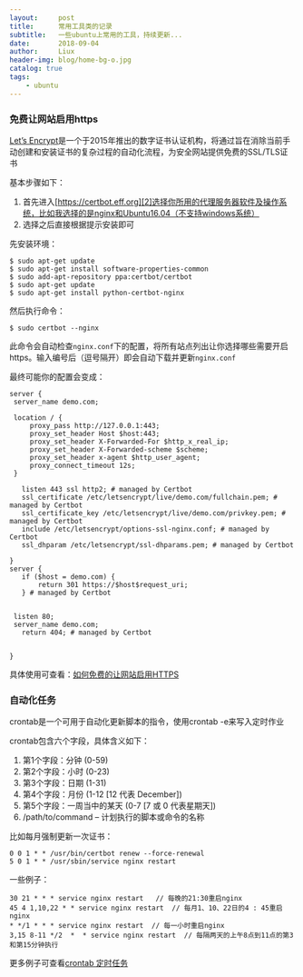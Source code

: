 ```yaml
---
layout:     post
title:      常用工具类的记录
subtitle:   一些ubuntu上常用的工具，持续更新...
date:       2018-09-04
author:     Liux
header-img: blog/home-bg-o.jpg
catalog: true
tags:
    - ubuntu
---
```


### 免费让网站启用https

[Let’s Encrypt][1]是一个于2015年推出的数字证书认证机构，将通过旨在消除当前手动创建和安装证书的复杂过程的自动化流程，为安全网站提供免费的SSL/TLS证书

基本步骤如下：

 1. 首先进入[https://certbot.eff.org][2]选择你所用的代理服务器软件及操作系统，比如我选择的是nginx和Ubuntu16.04（不支持windows系统）
 2.  选择之后直接根据提示安装即可
 
 先安装环境：
 
```
$ sudo apt-get update
$ sudo apt-get install software-properties-common
$ sudo add-apt-repository ppa:certbot/certbot
$ sudo apt-get update
$ sudo apt-get install python-certbot-nginx
```
 然后执行命令：
 
 ```shell
 $ sudo certbot --nginx
 ```
 此命令会自动检查`nginx.conf`下的配置，将所有站点列出让你选择哪些需要开启https。输入编号后（逗号隔开）即会自动下载并更新`nginx.conf`
 
 最终可能你的配置会变成：
 
 ```shell
server {
  server_name demo.com;

  location / {
      proxy_pass http://127.0.0.1:443;
      proxy_set_header Host $host:443;
      proxy_set_header X-Forwarded-For $http_x_real_ip;
      proxy_set_header X-Forwarded-scheme $scheme;
      proxy_set_header x-agent $http_user_agent;
      proxy_connect_timeout 12s;
  }

    listen 443 ssl http2; # managed by Certbot
    ssl_certificate /etc/letsencrypt/live/demo.com/fullchain.pem; # managed by Certbot
    ssl_certificate_key /etc/letsencrypt/live/demo.com/privkey.pem; # managed by Certbot
    include /etc/letsencrypt/options-ssl-nginx.conf; # managed by Certbot
    ssl_dhparam /etc/letsencrypt/ssl-dhparams.pem; # managed by Certbot

}
server {
    if ($host = demo.com) {
        return 301 https://$host$request_uri;
    } # managed by Certbot


  listen 80;
  server_name demo.com;
    return 404; # managed by Certbot


}
```

具体使用可查看：[如何免费的让网站启用HTTPS][3]


### 自动化任务

crontab是一个可用于自动化更新脚本的指令，使用crontab -e来写入定时作业

crontab包含六个字段，具体含义如下：

 1. 第1个字段：分钟 (0-59)
 2. 第2个字段：小时 (0-23)
 3. 第3个字段：日期 (1-31)
 4. 第4个字段：月份 (1-12 [12 代表 December])
 5. 第5个字段：一周当中的某天 (0-7 [7 或 0 代表星期天])
 6. /path/to/command – 计划执行的脚本或命令的名称
 
 比如每月强制更新一次证书：
 
 ```shell
0 0 1 * * /usr/bin/certbot renew --force-renewal
5 0 1 * * /usr/sbin/service nginx restart
```

一些例子：

```shell
30 21 * * * service nginx restart   // 每晚的21:30重启nginx
45 4 1,10,22 * * service nginx restart  // 每月1、10、22日的4 : 45重启nginx
* */1 * * * service nginx restart  // 每一小时重启nginx
3,15 8-11 */2  *  * service nginx restart  // 每隔两天的上午8点到11点的第3和第15分钟执行

```

更多例子可查看[crontab 定时任务](https://linuxtools-rst.readthedocs.io/zh_CN/latest/tool/crontab.html "crontab 定时任务")

  [1]: https://letsencrypt.org
  [2]: https://certbot.eff.org
  [3]: https://coolshell.cn/articles/18094.html
